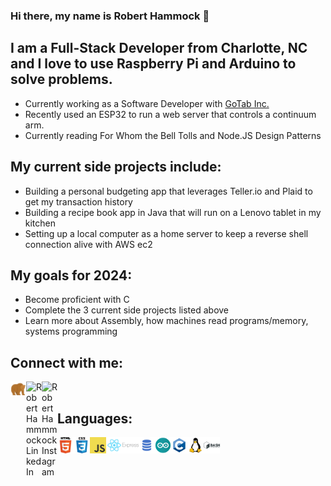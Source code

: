 ### Hi there, my name is Robert Hammock 👋

## I am a Full-Stack Developer from Charlotte, NC and I love to use Raspberry Pi and Arduino to solve problems. 

  - Currently working as a Software Developer with [GoTab Inc.](https://gotab.io)
  - Recently used an ESP32 to run a web server that controls a continuum arm.
  - Currently reading For Whom the Bell Tolls and Node.JS Design Patterns

## My current side projects include: 
  - Building a personal budgeting app that leverages Teller.io and Plaid to get my transaction history
  - Building a recipe book app in Java that will run on a Lenovo tablet in my kitchen
  - Setting up a local computer as a home server to keep a reverse shell connection alive with AWS ec2 

## My goals for 2024:
  - Become proficient with C
  - Complete the 3 current side projects listed above
  - Learn more about Assembly, how machines read programs/memory, systems programming
  
## Connect with me:
[<img align="left" alt="smokeybear.dev" width="25px" src="https://github.com/rhammock1/smokey-bear-portfolio/blob/main/public/bear.ico" />][website] 
[<img align='left' alt='Robert Hammock LinkedIn' width='25px' src='https://img.icons8.com/cute-clipart/64/000000/linkedin.png' />][linkedIn]
[<img align='left' alt='Robert Hammock Instagram' width='25px' src='https://img.icons8.com/cute-clipart/64/000000/instagram-new.png' />][instagram]
<br>

## Languages:
<img align="left" alt="HTML5" width="26px" src="https://raw.githubusercontent.com/github/explore/80688e429a7d4ef2fca1e82350fe8e3517d3494d/topics/html/html.png" />
<img align="left" alt="CSS3" width="26px" src="https://raw.githubusercontent.com/github/explore/80688e429a7d4ef2fca1e82350fe8e3517d3494d/topics/css/css.png" />
<img align="left" alt="JavaScript" width="26px" src="https://raw.githubusercontent.com/github/explore/80688e429a7d4ef2fca1e82350fe8e3517d3494d/topics/javascript/javascript.png" />
<img align="left" alt="React" width="26px" src="https://raw.githubusercontent.com/github/explore/80688e429a7d4ef2fca1e82350fe8e3517d3494d/topics/react/react.png" />
<img align="left" alt="Express" width="26px" src="https://raw.githubusercontent.com/github/explore/80688e429a7d4ef2fca1e82350fe8e3517d3494d/topics/express/express.png" />
<img align="left" alt="SQL" width="26px" src="https://raw.githubusercontent.com/github/explore/80688e429a7d4ef2fca1e82350fe8e3517d3494d/topics/sql/sql.png" />
<img align="left" alt="Arduino" width="26px" src="https://raw.githubusercontent.com/github/explore/80688e429a7d4ef2fca1e82350fe8e3517d3494d/topics/arduino/arduino.png" />
<img align="left" alt="C Language" width="26px" src="https://raw.githubusercontent.com/github/explore/80688e429a7d4ef2fca1e82350fe8e3517d3494d/topics/c/c.png" />
<img align="left" alt="Linux" width="26px" src="https://raw.githubusercontent.com/github/explore/80688e429a7d4ef2fca1e82350fe8e3517d3494d/topics/linux/linux.png" />
<img align="left" alt="Bash" width="26px" src="https://raw.githubusercontent.com/github/explore/80688e429a7d4ef2fca1e82350fe8e3517d3494d/topics/bash/bash.png" />


[website]: https://smokeybear.dev
[instagram]: https://instagram.com/robert.hammock1
[linkedin]: https://linkedin.com/in/robertqhammock

<!--
**rhammock1/rhammock1** is a ✨ _special_ ✨ repository because its `README.md` (this file) appears on your GitHub profile.

Here are some ideas to get you started:

- 🔭 I’m currently working on ...
- 🌱 I’m currently learning React
- 👯 I’m looking to collaborate on ...
- 🤔 I’m looking for help with ...
- 💬 Ask me about ...
- 📫 How to reach me: ...
- 😄 Pronouns: ...
- ⚡ Fun fact: ...
-->
